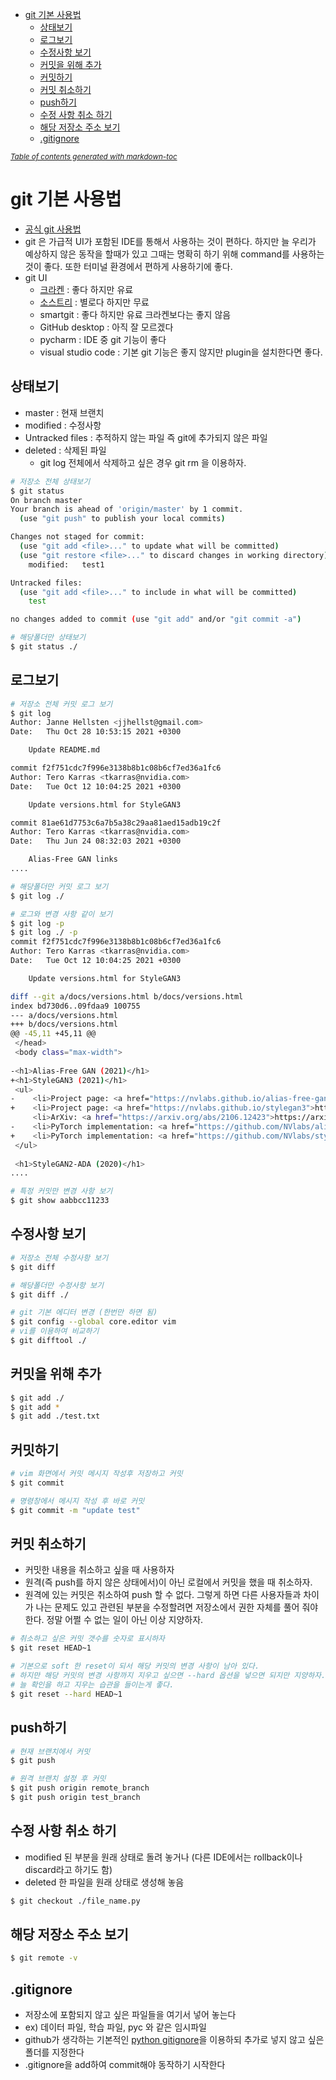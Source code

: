 - [git 기본 사용법](#git-------)
  * [상태보기](#----)
  * [로그보기](#----)
  * [수정사항 보기](#-------)
  * [커밋을 위해 추가](#---------)
  * [커밋하기](#----)
  * [커밋 취소하기](#-------)
  * [push하기](#push--)
  * [수정 사항 취소 하기](#-----------)
  * [해당 저장소 주소 보기](#------------)
  * [.gitignore](#gitignore)

<small><i><a href='http://ecotrust-canada.github.io/markdown-toc/'>Table of contents generated with markdown-toc</a></i></small>


# git 기본 사용법
- [공식 git 사용법](https://git-scm.com/book/ko/v2)
- git 은 가급적 UI가 포함된 IDE를 통해서 사용하는 것이 편하다. 하지만 늘 우리가 예상하지 않은 동작을 할때가 있고 그때는 명확히 하기 위해 command를 사용하는 것이 좋다. 또한 터미널 환경에서 편하게 사용하기에 좋다. 
- git UI 
  - [크라켄](https://www.gitkraken.com) : 좋다 하지만 유료
  - [소스트리](https://www.sourcetreeapp.com) : 별로다 하지만 무료
  - smartgit : 좋다 하지만 유료 크라켄보다는 좋지 않음
  - GitHub desktop : 아직 잘 모르겠다
  - pycharm : IDE 중 git 기능이 좋다
  - visual studio code : 기본 git 기능은 좋지 않지만 plugin을 설치한다면 좋다.

## 상태보기
- master : 현재 브랜치
- modified : 수정사항
- Untracked files : 추적하지 않는 파일 즉 git에 추가되지 않은 파일
- deleted : 삭제된 파일
  - git log 전체에서 삭제하고 싶은 경우 git rm 을 이용하자.

```bash
# 저장소 전체 상태보기
$ git status
On branch master
Your branch is ahead of 'origin/master' by 1 commit.
  (use "git push" to publish your local commits)

Changes not staged for commit:
  (use "git add <file>..." to update what will be committed)
  (use "git restore <file>..." to discard changes in working directory)
	modified:   test1

Untracked files:
  (use "git add <file>..." to include in what will be committed)
	test

no changes added to commit (use "git add" and/or "git commit -a")

# 해당폴더만 상태보기
$ git status ./
```

## 로그보기
```bash
# 저장소 전체 커밋 로그 보기
$ git log
Author: Janne Hellsten <jjhellst@gmail.com>
Date:   Thu Oct 28 10:53:15 2021 +0300

    Update README.md

commit f2f751cdc7f996e3138b8b1c08b6cf7ed36a1fc6
Author: Tero Karras <tkarras@nvidia.com>
Date:   Tue Oct 12 10:04:25 2021 +0300

    Update versions.html for StyleGAN3

commit 81ae61d7753c6a7b5a38c29aa81aed15adb19c2f
Author: Tero Karras <tkarras@nvidia.com>
Date:   Thu Jun 24 08:32:03 2021 +0300

    Alias-Free GAN links
....

# 해당폴더만 커밋 로그 보기
$ git log ./

# 로그와 변경 사항 같이 보기
$ git log -p
$ git log ./ -p
commit f2f751cdc7f996e3138b8b1c08b6cf7ed36a1fc6
Author: Tero Karras <tkarras@nvidia.com>
Date:   Tue Oct 12 10:04:25 2021 +0300

    Update versions.html for StyleGAN3

diff --git a/docs/versions.html b/docs/versions.html
index bd730d6..09fdaa9 100755
--- a/docs/versions.html
+++ b/docs/versions.html
@@ -45,11 +45,11 @@
 </head>
 <body class="max-width">
 
-<h1>Alias-Free GAN (2021)</h1>
+<h1>StyleGAN3 (2021)</h1>
 <ul>
-    <li>Project page: <a href="https://nvlabs.github.io/alias-free-gan">https://nvlabs.github.io/alias-free-gan</a></li>
+    <li>Project page: <a href="https://nvlabs.github.io/stylegan3">https://nvlabs.github.io/stylegan3</a></li>
     <li>ArXiv: <a href="https://arxiv.org/abs/2106.12423">https://arxiv.org/abs/2106.12423</a></li>
-    <li>PyTorch implementation: <a href="https://github.com/NVlabs/alias-free-gan">https://github.com/NVlabs/alias-free-gan</a></li>
+    <li>PyTorch implementation: <a href="https://github.com/NVlabs/stylegan3">https://github.com/NVlabs/stylegan3</a></li>
 </ul>
 
 <h1>StyleGAN2-ADA (2020)</h1>
....

# 특정 커밋만 변경 사항 보기
$ git show aabbcc11233
```

## 수정사항 보기 
```bash 
# 저장소 전체 수정사항 보기
$ git diff

# 해당폴더만 수정사항 보기
$ git diff ./

# git 기본 에디터 변경 (한번만 하면 됨)
$ git config --global core.editor vim
# vi를 이용하여 비교하기
$ git difftool ./
```

## 커밋을 위해 추가
```bash
$ git add ./
$ git add *
$ git add ./test.txt
```

## 커밋하기
```bash
# vim 화면에서 커밋 메시지 작성후 저장하고 커밋
$ git commit 

# 명령창에서 메시지 작성 후 바로 커밋
$ git commit -m "update test"
```

## 커밋 취소하기
- 커밋한 내용을 취소하고 싶을 때 사용하자
- 원격(즉 push를 하지 않은 상태에서)이 아닌 로컬에서 커밋을 했을 때 취소하자.
- 원격에 있는 커밋은 취소하여 push 할 수 없다. 그렇게 하면 다른 사용자들과 차이가 나는 문제도 있고 관련된 부분을 수정할려면 저장소에서 권한 자체를 풀어 줘야 한다. 정말 어쩔 수 없는 일이 아닌 이상 지양하자.

```bash
# 취소하고 싶은 커밋 갯수를 숫자로 표시하자
$ git reset HEAD~1

# 기본으로 soft 한 reset이 되서 해당 커밋의 변경 사항이 남아 있다.
# 하지만 해당 커밋의 변경 사항까지 지우고 싶으면 --hard 옵션을 넣으면 되지만 지양하자.
# 늘 확인을 하고 지우는 습관을 들이는게 좋다.
$ git reset --hard HEAD~1
```

## push하기
```bash
# 현재 브랜치에서 커밋
$ git push

# 원격 브랜치 설정 후 커밋
$ git push origin remote_branch
$ git push origin test_branch
```

## 수정 사항 취소 하기
- modified 된 부분을 원래 상태로 돌려 놓거나 (다른 IDE에서는 rollback이나 discard라고 하기도 함)
- deleted 한 파일을 원래 상태로 생성해 놓음
```bash
$ git checkout ./file_name.py
```

## 해당 저장소 주소 보기 
```bash
$ git remote -v
```

## .gitignore
- 저장소에 포함되지 않고 싶은 파일들을 여기서 넣어 놓는다 
 - ex) 데이터 파일, 학습 파일, pyc 와 같은 임시파일
- github가 생각하는 기본적인 [python gitignore](https://github.com/github/gitignore/blob/main/Python.gitignore)을 이용하되 추가로 넣지 않고 싶은 폴더를 지정한다
- .gitignore을 add하여 commit해야 동작하기 시작한다